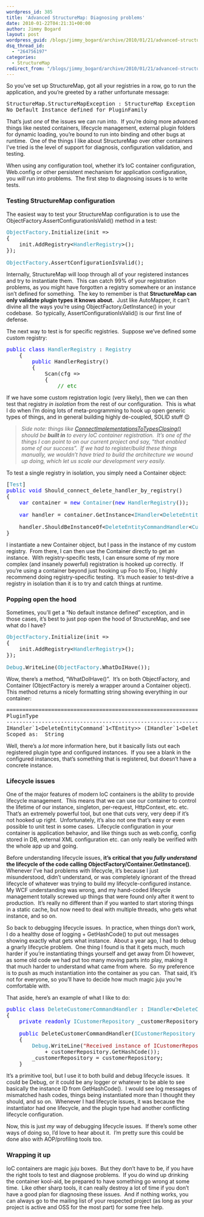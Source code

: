 ```yaml
---
wordpress_id: 385
title: 'Advanced StructureMap: Diagnosing problems'
date: 2010-01-22T04:21:31+00:00
author: Jimmy Bogard
layout: post
wordpress_guid: /blogs/jimmy_bogard/archive/2010/01/21/advanced-structuremap-diagnosing-problems.aspx
dsq_thread_id:
  - "264756197"
categories:
  - StructureMap
redirect_from: "/blogs/jimmy_bogard/archive/2010/01/21/advanced-structuremap-diagnosing-problems.aspx/"
---
```

So you’ve set up StructureMap, got all your registries in a row, go to run the application, and you’re greeted by a rather unfortunate message:

<pre>StructureMap.StructureMapException : StructureMap Exception Code:  202
No Default Instance defined for PluginFamily</pre>

[](http://11011.net/software/vspaste)

That’s just _one_ of the issues we can run into.&#160; If you’re doing more advanced things like nested containers, lifecycle management, external plugin folders for dynamic loading, you’re bound to run into binding and other bugs at runtime.&#160; One of the things I like about StructureMap over other containers I’ve tried is the level of support for diagnosis, configuration validation, and testing.

When using any configuration tool, whether it’s IoC container configuration, Web.config or other persistent mechanism for application configuration, you _will_ run into problems.&#160; The first step to diagnosing issues is to write tests.

### Testing StructureMap configuration

The easiest way to test your StructureMap configuration is to use the ObjectFactory.AssertConfigurationIsValid() method in a test:

<pre><span style="color: #2b91af">ObjectFactory</span>.Initialize(init =&gt;
{
    init.AddRegistry&lt;<span style="color: #2b91af">HandlerRegistry</span>&gt;();
});

<span style="color: #2b91af">ObjectFactory</span>.AssertConfigurationIsValid();</pre>

[](http://11011.net/software/vspaste)

Internally, StructureMap will loop through all of your registered instances and try to instantiate them.&#160; This can catch 99% of your registration problems, as you might have forgotten a registry somewhere or an instance isn’t defined for something.&#160; The key to remember is that **StructureMap can only validate plugin types it knows about.**&#160; Just like AutoMapper, it can’t divine all the ways you’re using ObjectFactory.GetInstance() in your codebase.&#160; So typically, AssertConfigurationIsValid() is our first line of defense.

The next way to test is for specific registries.&#160; Suppose we’ve defined some custom registry:

<pre><span style="color: blue">public class </span><span style="color: #2b91af">HandlerRegistry </span>: <span style="color: #2b91af">Registry
    </span>{
        <span style="color: blue">public </span>HandlerRegistry()
        {
            Scan(cfg =&gt;
            {
                <span style="color: green">// etc
</span></pre>

[](http://11011.net/software/vspaste)

If we have some custom registration logic (very likely), then we can then test that registry _in isolation_ from the rest of our configuration.&#160; This is what I do when I’m doing lots of meta-programming to hook up open generic types of things, and in general building highly de-coupled, SOLID stuff 😉

> _Side note: things like [ConnectImplementationsToTypesClosing()](http://www.lostechies.com/blogs/jimmy_bogard/archive/2009/12/17/advanced-structuremap-connecting-implementations-to-open-generic-types.aspx) should be **built in** to every IoC container registration.&#160; It’s one of the things I can point to on our current project and say, “that enabled some of our success”.&#160; If we had to register/build these things manually, we wouldn’t have tried to build the architecture we wound up doing, which let us scale our development very easily._

To test a single registry in isolation, you simply need a Container object:

<pre>[<span style="color: #2b91af">Test</span>]
<span style="color: blue">public void </span>Should_connect_delete_handler_by_registry()
{
    <span style="color: blue">var </span>container = <span style="color: blue">new </span><span style="color: #2b91af">Container</span>(<span style="color: blue">new </span><span style="color: #2b91af">HandlerRegistry</span>());

    <span style="color: blue">var </span>handler = container.GetInstance&lt;<span style="color: #2b91af">IHandler</span>&lt;<span style="color: #2b91af">DeleteEntityCommand</span>&lt;<span style="color: #2b91af">Customer</span>&gt;&gt;&gt;();

    handler.ShouldBeInstanceOf&lt;<span style="color: #2b91af">DeleteEntityCommandHandler</span>&lt;<span style="color: #2b91af">Customer</span>&gt;&gt;();
}</pre>

[](http://11011.net/software/vspaste)

I instantiate a new Container object, but I pass in the instance of my custom registry.&#160; From there, I can then use the Container directly to get an instance.&#160; With registry-specific tests, I can ensure some of my more complex (and insanely powerful) registration is hooked up correctly.&#160; If you’re using a container beyond just hooking up Foo to IFoo, I highly recommend doing registry-specific testing.&#160; It’s much easier to test-drive a registry in isolation than it is to try and catch things at runtime.

### Popping open the hood

Sometimes, you’ll get a “No default instance defined” exception, and in those cases, it’s best to just pop open the hood of StructureMap, and see what do I have?

<pre><span style="color: #2b91af">ObjectFactory</span>.Initialize(init =&gt;
{
    init.AddRegistry&lt;<span style="color: #2b91af">HandlerRegistry</span>&gt;();
});

<span style="color: #2b91af">Debug</span>.WriteLine(<span style="color: #2b91af">ObjectFactory</span>.WhatDoIHave());</pre>

[](http://11011.net/software/vspaste)

Wow, there’s a method, “WhatDoIHave()”.&#160; It’s on both ObjectFactory, and Container (ObjectFactory is merely a wrapper around a Container object).&#160; This method returns a nicely formatting string showing everything in our container:

<pre>=======================================================================================
PluginType                                                                             
---------------------------------------------------------------------------------------
IHandler`1&lt;DeleteEntityCommand`1&lt;TEntity&gt;&gt; (IHandler`1&lt;DeleteEntityCommand`1&lt;TEntity&gt;&gt;)
Scoped as:  String</pre>

[](http://11011.net/software/vspaste)

Well, there’s a _lot_ more information here, but it basically lists out each registered plugin type and configured instances.&#160; If you see a blank in the configured instances, that’s something that is registered, but doesn’t have a concrete instance.

### Lifecycle issues

One of the major features of modern IoC containers is the ability to provide lifecycle management.&#160; This means that we can use our container to control the lifetime of our instance, singleton, per-request, HttpContext, etc. etc.&#160; That’s an extremely powerful tool, but one that cuts very, very deep if it’s not hooked up right.&#160; Unfortunately, it’s also not one that’s easy or even possible to unit test in some cases.&#160; Lifecycle configuration in your container is application behavior, and like things such as web.config, config stored in DB, external XML configuration etc. can only really be verified with the whole app up and going.

Before understanding lifecycle issues, **it’s critical that you _fully understand_ the lifecycle of the code calling ObjectFactory/Container.GetInstance()**.&#160; Whenever I’ve had problems with lifecycle, it’s because I just misunderstood, didn’t understand, or was completely ignorant of the thread lifecycle of whatever was trying to build my lifecycle-configured instance.&#160; My WCF understanding was wrong, and my hand-coded lifecycle management totally screwed up things that were found only after it went to production.&#160; It’s really no different than if you wanted to start storing things in a static cache, but now need to deal with multiple threads, who gets what instance, and so on.

So back to debugging lifecycle issues.&#160; In practice, when things don’t work, I do a healthy dose of logging + GetHashCode() to put out messages showing exactly what gets what instance.&#160; About a year ago, I had to debug a gnarly lifecycle problem.&#160; One thing I found is that it gets much, much harder if you’re instantiating things yourself and get away from DI however, as some old code we had put too many moving parts into play, making it that much harder to understand what came from where.&#160; So my preference is to push as much instantiation into the container as you can.&#160; That said, it’s not for everyone, so you’ll have to decide how much magic juju you’re comfortable with.

That aside, here’s an example of what I like to do:

<pre><span style="color: blue">public class </span><span style="color: #2b91af">DeleteCustomerCommandHandler </span>: <span style="color: #2b91af">IHandler</span>&lt;<span style="color: #2b91af">DeleteCustomerCommand</span>&gt;
{
    <span style="color: blue">private readonly </span><span style="color: #2b91af">ICustomerRepository </span>_customerRepository;

    <span style="color: blue">public </span>DeleteCustomerCommandHandler(<span style="color: #2b91af">ICustomerRepository </span>customerRepository)
    {
        <span style="color: #2b91af">Debug</span>.WriteLine(<span style="color: #a31515">"Received instance of ICustomerRepository in DeleteCustomerCommandHandler: " 
            </span>+ customerRepository.GetHashCode());
        _customerRepository = customerRepository;
    }</pre>

[](http://11011.net/software/vspaste)

It’s a primitive tool, but I use it to both build and debug lifecycle issues.&#160; It could be Debug, or it could be any logger or whatever to be able to see basically the instance ID from GetHashCode().&#160; I would see log messages of mismatched hash codes, things being instantiated more than I thought they should, and so on.&#160; Whenever I had lifecycle issues, it was because the instantiator had one lifecycle, and the plugin type had another conflicting lifecycle configuration.

Now, this is just _my_ way of debugging lifecycle issues.&#160; If there’s some other ways of doing so, I’d love to hear about it.&#160; I’m pretty sure this could be done also with AOP/profiling tools too.

### Wrapping it up

IoC containers are magic juju boxes.&#160; But they don’t have to be, if you have the right tools to test and diagnose problems.&#160; If you do wind up drinking the container kool-aid, be prepared to have something go wrong at some time.&#160; Like other sharp tools, it can really destroy a lot of time if you don’t have a good plan for diagnosing these issues.&#160; And if nothing works, you can always go to the mailing list of your respected project (as long as your project is active and OSS for the most part) for some free help.